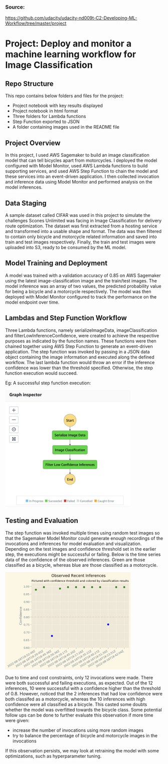 ### Source:
https://github.com/udacity/udacity-nd009t-C2-Developing-ML-Workflow/tree/master/project

# Project: Deploy and monitor a machine learning workflow for Image Classification

## Repo Structure
This repo contains below folders and files for the project:
* Project notebook with key results displayed
* Project notebook in html format
* Three folders for Lambda functions
* Step Function exported to JSON
* A folder containing images used in the README file

## Project Overview
In this project, I used AWS Sagemaker to build an image classification model that can tell bicycles apart from motorcycles. I deployed the model configured with Model Monitor, used AWS Lambda functions to build supporting services, and used AWS Step Function to chain the model and these services into an event-driven application. I then collected invocation and inference data using Model Monitor and performed analysis on the model inferences.

## Data Staging
A sample dataset called CIFAR was used in this project to simulate the challenges Scones Unlimited was facing in Image Classification for delivery route optimization. The dataset was first extracted from a hosting service and transformed into a usable shape and format. The data was then filtered to contain only bicycle and motorcycle related information and saved into train and test images respectively. Finally, the train and test images were uploaded into S3, ready to be consumed by the ML model.

## Model Training and Deployment
A model was trained with a validation accuracy of 0.85 on AWS Sagemaker using the latest image-classification image and the train/test images. The model inference was an array of two values, the predicted probability value for being a bicycle and a motorcycle respectively. The model was then deployed with Model Monitor configured to track the performance on the model endpoint over time.

## Lambdas and Step Function Workflow
Three Lambda functions, namely serializeImageData, imageClassification and filterLowInferenceConfidence, were created to achieve the respective purposes as indicated by the function names. These functions were then chained together using AWS Step Function to generate an event-driven application. The step function was invoked by passing in a JSON data object containing the image information and executed along the defined workflow. The last lambda function would throw an error if the inference confidence was lower than the threshold specified. Otherwise, the step function execution would succeed.

Eg: A successful step function execution:

<img src="img/step_function.png" alt="step_function.png" width="400"/>

## Testing and Evaluation
The step function was invoked multiple times using random test images so that the Sagemaker Model Monitor could generate enough recordings of the invocations and inferences for model evaluation and visualization. Depending on the test images and confidence threshold set in the earlier step, the executions might be successful or failing.
Below is the time series data of the confidence of the observed inferences. Green are those classified as a bicycle, whereas blue are those classified as a motorcycle.

<img src="img/inferences.png" alt="inferences.png" width="400"/>

Due to time and cost constraints, only 12 invocations were made. There were both successful and failing executions, as expected. Out of the 12 inferences, 10 were successful with a confidence higher than the threshold of 0.8. However, noticed that the 2 inferences that had low confidence were both classifed as a motorcycle, whereas the 10 inferences with high confidence were all classified as a bicycle. This casted some doubts whether the model was overfitted towards the bicycle class. Some potential follow ups can be done to further evaluate this observation if more time were given:
* increase the number of invocations using more random images
* try to balance the percentage of bicycle and motorcycle images in the invocations

If this observation persists, we may look at retraining the model with some optimizations, such as hyperparameter tuning.
